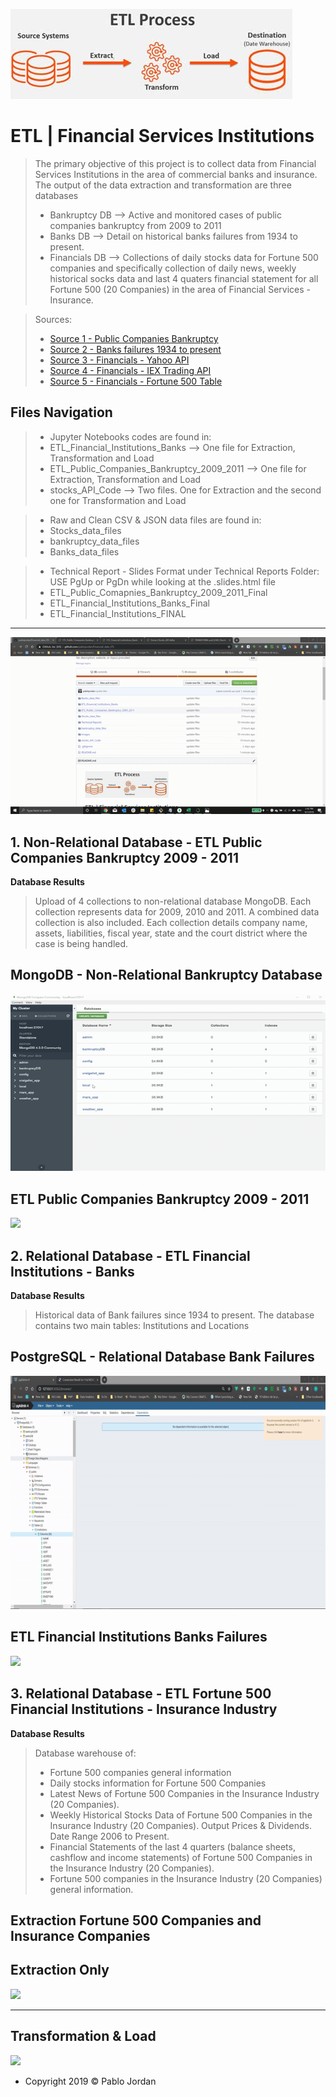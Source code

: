 ![](https://github.com/pablojordan/Financial_data_ETL/blob/master/images/etl-process.png)


# ETL | Financial Services Institutions 

> The primary objective of this project is to collect data from Financial Services Institutions in the area of commercial banks and insurance. The output of the data extraction and transformation are three databases
>* Bankruptcy DB --> Active and monitored cases of public companies bankruptcy from 2009 to 2011
>* Banks DB -->  Detail on historical banks failures from 1934 to present. 
>* Financials DB --> Collections of daily stocks data for Fortune 500 companies and specifically collection of daily news, weekly historical socks data and last 4 quaters financial statement for all Fortune 500 (20 Companies) in the area of Financial Services - Insurance.

> Sources: 
>* [Source 1 - Public Companies Bankruptcy](https://catalog.data.gov/dataset/public-company-bankruptcy-cases-opened-and-monitored)
>* [Source 2 - Banks failures 1934 to present](https://banks.data.fdic.gov/docs/#/Structure/searchInstitutions)
>* [Source 3 - Financials - Yahoo API](https://rapidapi.com/apidojo/api/yahoo-finance1?endpoint=5c3da178e4b0cc6cdc0ed6)
>* [Source 4 - Financials - IEX Trading API](https://iextrading.com/developer/)
>* [Source 5 - Financials - Fortune 500 Table](https://en.wikipedia.org/wiki/List_of_S%26P_500_companies)

## Files Navigation

>* Jupyter Notebooks codes are found in:
>* ETL_Financial_Institutions_Banks --> One file for Extraction, Transformation and Load
>* ETL_Public_Companies_Bankruptcy_2009_2011 --> One file for Extraction, Transformation and Load
>* stocks_API_Code --> Two files. One for Extraction and the second one for Transformation and Load

>* Raw and Clean CSV & JSON data files are found in:
>* 	Stocks_data_files
>* 	bankruptcy_data_files
>* 	Banks_data_files

>* Technical Report - Slides Format under Technical Reports Folder: USE PgUp or PgDn while looking at the .slides.html file
>* 	ETL_Public_Comapnies_Bankruptcy_2009_2011_Final
>* 	ETL_Financial_Institutions_Banks_Final
>* 	ETL_Financial_Institutions_FINAL

---
![](https://github.com/pablojordan/Financial_data_ETL/blob/master/images/Navigation.gif)


## 1. Non-Relational Database - ETL Public Companies Bankruptcy 2009 - 2011

**Database Results**
> Upload of 4 collections to non-relational database MongoDB. Each collection represents data for 2009, 2010 and 2011. A combined data collection is also included. Each collection details company name, assets, liabilities, fiscal year, state and the court district where the case is being handled.

**MongoDB - Non-Relational Bankruptcy Database**
---
![](https://github.com/pablojordan/Financial_data_ETL/blob/master/images/MongoDB.gif)
 
**ETL Public Companies Bankruptcy 2009 - 2011**
---
![](https://github.com/pablojordan/Financial_data_ETL/blob/master/images/bankruptcy.gif)

## 2. Relational Database - ETL Financial Institutions - Banks 

**Database Results**
> Historical data of Bank failures since 1934 to present. The database contains two main tables: Institutions and Locations
 

**PostgreSQL - Relational Database Bank Failures**
---

![](https://github.com/pablojordan/Financial_data_ETL/blob/master/images/PostgreSQL.gif)


**ETL Financial Institutions Banks Failures**
---
![](https://github.com/pablojordan/Financial_data_ETL/blob/master/images/Banks.gif)


## 3. Relational Database - ETL Fortune 500 Financial Institutions - Insurance Industry

**Database Results**

> Database warehouse of:
>* Fortune 500 companies general information 
>* Daily stocks information for Fortune 500 Companies
>* Latest News of Fortune 500 Companies in the Insurance Industry (20 Companies).
>* Weekly Historical Stocks Data of Fortune 500 Companies in the Insurance Industry (20 Companies). Output Prices & Dividends. Date Range 2006 to Present.
>* Financial Statements of the last 4 quarters (balance sheets, cashflow and income statements) of Fortune 500 Companies in the Insurance Industry (20 Companies).
>* Fortune 500 companies in the Insurance Industry (20 Companies) general information.

**Extraction Fortune 500 Companies and Insurance Companies**
---
**Extraction Only**
---
![](https://github.com/pablojordan/Financial_data_ETL/blob/master/images/export_financials.gif)

---
**Transformation & Load**
---
![](https://github.com/pablojordan/Financial_data_ETL/blob/master/images/transform_financials.gif)




- Copyright 2019 © Pablo Jordan
